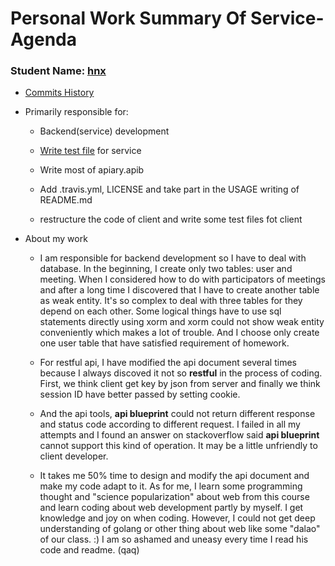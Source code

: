 # Personal Work Summary Of Service-Agenda

### Student Name: [hnx](https://github.com/freakkid)

* [Commits History](https://github.com/freakkid/service-agenda/commits?author=freakkid)

* Primarily responsible for:
    
    + Backend(service) development

    + [Write test file](https://github.com/freakkid/service-agenda/blob/master/service/entities/service_test.go) for service

    + Write most of apiary.apib

    + Add .travis.yml, LICENSE and take part in the USAGE writing of README.md

    + restructure the code of client and write some test files fot client

* About my work

    * I am responsible for backend development so I have to deal with database. In the beginning, I create only two tables: user and meeting. When I considered how to do with participators of meetings and after a long time I discovered that I have to create another table as weak entity. It's so complex to deal with three tables for they depend on each other. Some logical things have to use sql statements directly using xorm and xorm could not show weak entity conveniently which makes a lot of trouble. And I choose only create one user table that have satisfied requirement of homework.

    * For restful api, I have modified the api document several times because I always discoved it not so **restful** in the process of coding. First, we think client get key by json from server and finally we think session ID have better passed by setting cookie. 

    * And the api tools, **api blueprint** could not return different response and status code according to different request. I failed in all my attempts and I found an answer on stackoverflow said **api blueprint** cannot support this kind of operation. It may be a little unfriendly to client developer.

    * It takes me 50% time to design and modify the api document and make my code adapt to it. As for me, I learn some programming thought and "science popularization" about web from this course and learn coding about web development partly by myself. I get knowledge and joy on when coding. However, I could not get deep understanding of golang or other thing about web like some "dalao" of our class. :) I am so ashamed and uneasy every time I read his code and readme. (qaq)
